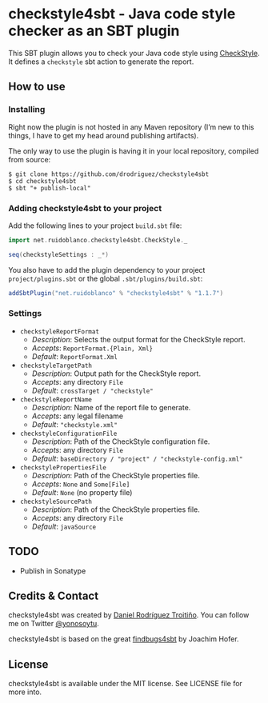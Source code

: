 # checkstyle4sbt - Java code style checker as an SBT plugin

This SBT plugin allows you to check your Java code style using [CheckStyle](http://checkstyle.sourceforge.net/). It defines a `checkstyle` sbt action to generate the report.

## How to use

### Installing

Right now the plugin is not hosted in any Maven repository (I’m new to this things, I have to get my head around publishing artifacts).

The only way to use the plugin is having it in your local repository, compiled from source:

```shell
$ git clone https://github.com/drodriguez/checkstyle4sbt
$ cd checkstyle4sbt
$ sbt "+ publish-local"
```

### Adding checkstyle4sbt to your project

Add the following lines to your project `build.sbt` file:

```scala
import net.ruidoblanco.checkstyle4sbt.CheckStyle._

seq(checkstyleSettings : _*)
```

You also have to add the plugin dependency to your project `project/plugins.sbt` or the global `.sbt/plugins/build.sbt`:

```scala
addSbtPlugin("net.ruidoblanco" % "checkstyle4sbt" % "1.1.7")
```

### Settings

* `checkstyleReportFormat`
    * _Description_: Selects the output format for the CheckStyle report.
    * _Accepts_: `ReportFormat.{Plain, Xml}`
    * _Default_: `ReportFormat.Xml`
* `checkstyleTargetPath`
    * _Description_: Output path for the CheckStyle report.
    * _Accepts_: any directory `File`
    * _Default_: `crossTarget / "checkstyle"`
* `checkstyleReportName`
    * _Description_: Name of the report file to generate.
    * _Accepts_: any legal filename
    * _Default_: `"checkstyle.xml"`
* `checkstyleConfigurationFile`
    * _Description_: Path of the CheckStyle configuration file.
    * _Accepts_: any directory `File`
    * _Default_: `baseDirectory / "project" / "checkstyle-config.xml"`
* `checkstylePropertiesFile`
    * _Description_: Path of the CheckStyle properties file.
    * _Accepts_: `None` and `Some[File]`
    * _Default_: `None` (no property file)
* `checkstyleSourcePath`
    * _Description_: Path of the CheckStyle properties file.
    * _Accepts_: any directory `File`
    * _Default_: `javaSource`

## TODO

- Publish in Sonatype

## Credits & Contact

checkstyle4sbt was created by [Daniel Rodríguez Troitiño](http://github.com/drodriguez). You can follow me on Twitter [@yonosoytu](http://twitter.com/yonosoytu).

checkstyle4sbt is based on the great [findbugs4sbt](https://bitbucket.org/jmhofer/findbugs4sbt) by Joachim Hofer.

## License

checkstyle4sbt is available under the MIT license. See LICENSE file for more into.